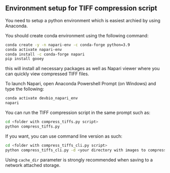 ## Environment setup for TIFF compression script

You need to setup a python environment which is easiest archied by using Anaconda.

You should create conda environment using the following command:
```bash
conda create -y -n napari-env -c conda-forge python=3.9 
conda activate napari-env
conda install -c conda-forge napari
pip install gooey
```

this will install all necessary packages as well as Napari viewer where you can quickly view compressed TIFF files.

To launch Napari, open Anaconda Powershell Prompt (on Windows) and type the following:
```bash
conda activate devbio_napari_env
napari
```

You can run the TIFF compression script in the same prompt such as:
```bash
cd <folder with compress_tiffs.py script>
python compress_tiffs.py
```

If you want, you can use command line version as such:
```bash
cd <folder with compress_tiffs_cli.py script>
python compress_tiffs_cli.py -d <your directory with images to compress> --compression jpeg_2000_lossy --quality 85 --cache_dir <location of your cache dir>
```

Using `cache_dir` parameter is strongly recommended when saving to a network attached storage.
